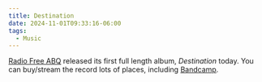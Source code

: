 ```yaml
---
title: Destination
date: 2024-11-01T09:33:16-06:00
tags:
  - Music
---
```


<a href="https://radiofreeabq.com/">Radio Free ABQ</a> released its first full length album, <em>Destination</em> today. You can buy/stream the record lots of places, including <a href="https://radiofreeabq.bandcamp.com/album/destination">Bandcamp</a>.</p>